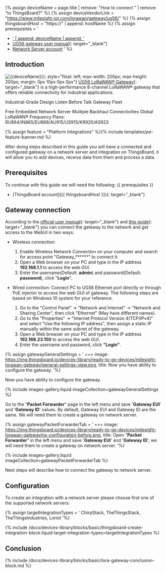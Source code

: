 
{% assign deviceName = page.title | remove: "How to connect " | remove: "to ThingsBoard?" %}
{% assign deviceVendorLink = "https://www.milesight-iot.com/lorawan/gateway/ug56/" %}
{% assign thingsboardHost = "https://" | append: hostName %}
{% assign prerequisites = '
- <a href="' | append: deviceVendorLink | append: '" target="_blank">' | append: deviceName | append: '</a>
- [UG56 gateway user manual](https://resource.milesight.com/milesight/iot/document/ug56-user-guide-en.pdf){: target="_blank"}
- [Network Server account](#configuration)
'
 %}

## Introduction

![{{deviceName}}](https://img.thingsboard.io/devices-library/{{page.deviceImageFileName}}){: style="float: left; max-width: 200px; max-height: 200px; margin: 0px 10px 0px 0px"}
[UG56 LoRaWAN® Gateway]({{deviceVendorLink}}){: target="_blank"} is a high-performance 8-channel LoRaWAN® gateway that offers reliable connectivity for industrial applications.

Industrial-Grade Design
Listen Before Talk
Gateway Fleet

Free Embedded Network Server
Multiple Backhaul Connectivities
Global LoRaWAN® Frequency Plans:
RU864/IN865/EU868/AU915/US915/KR920/AS923

{% assign feature = "Platform Integrations" %}{% include templates/pe-feature-banner.md %}

After doing steps described in this guide you will have a connected and configured gateway on a network server and integration on ThingsBoard, it will allow you to add devices, receive data from them and process a data.

## Prerequisites

To continue with this guide we will need the following:
{{ prerequisites }}
- [ThingsBoard account]({{ thingsboardHost }}){: target="_blank"}

## Gateway connection

According to the [official user manual](https://resource.milesight.com/milesight/iot/document/ug56-user-guide-en.pdf){: target="_blank"} and [this guide](https://support.milesight-iot.com/support/solutions/articles/73000514278-how-to-connect-milesight-gateway-to-the-internet){: target="_blank"} you can connect the gateway to the network and get access to the WebUI in two ways:

- Wireless connection:
  1. Enable Wireless Network Connection on your computer and search for access point "Gateway_******" to connect it.
  2. Open a Web browser on your PC and type in the IP address **192.168.1.1** to access the web GUI.
  3. Enter the username(Default: **admin**) and password(Default: **password**), click "**Login**".

- Wired connection:
  Connect PC to UG56 Ethernet port directly or through PoE injector to access the web GUI of gateway. The following steps are based on Windows 10 system for your reference.

  1. Go to the "Control Panel" → "Network and Internet" → "Network and Sharing Center", then click "Ethernet" (May have different names).
  2. Go to the "Properties" → "Internet Protocol Version 4(TCP/IPv4)" and select "Use the following IP address", then assign a static IP manually within the same subnet of the gateway.
  3. Open a Web browser on your PC and type in the IP address **192.168.23.150** to access the web GUI.
  4. Enter the username and password, click **"Login"**.

{% assign gatewayGeneralSettings = '
    ===
        image: https://img.thingsboard.io/devices-library/ready-to-go-devices/milesight-lorawan-gateway/general-settings-view.png,
        title: Now you have ability to configure the gateway.
'%}

Now you have ability to configure the gateway.

{% include images-gallery.liquid imageCollection=gatewayGeneralSettings %}

Go to the "**Packet Forwarder**" page in the left menu and save '**Gateway EUI**' and '**Gateway ID**' values. By default, Gateway EUI and Gateway ID are the same. We will need them to create a gateway on network server.

{% assign gatewayPacketForwarderTab = '
    ===
        image: https://img.thingsboard.io/devices-library/ready-to-go-devices/milesight-lorawan-gateway/ns-configuration-before.png,
        title: Open "**Packet Forwarder**" in the left menu and save '**Gateway EUI**' and '**Gateway ID**', we will need them to create a gateway on network server.
'%}

{% include images-gallery.liquid imageCollection=gatewayPacketForwarderTab %}

Next steps will describe how to connect the gateway to network server.

## Configuration

To create an integration with a network server please choose first one of the supported network servers:

{% assign targetIntegrationTypes = '
ChirpStack,
TheThingsStack,
TheThingsIndustries,
Loriot
'%}

{% include /docs/devices-library/blocks/basic/thingsboard-create-integration-block.liquid target-integration-types=targetIntegrationTypes %}

## Conclusion

{% include /docs/devices-library/blocks/basic/lora-gateway-conclusion-block.md %}